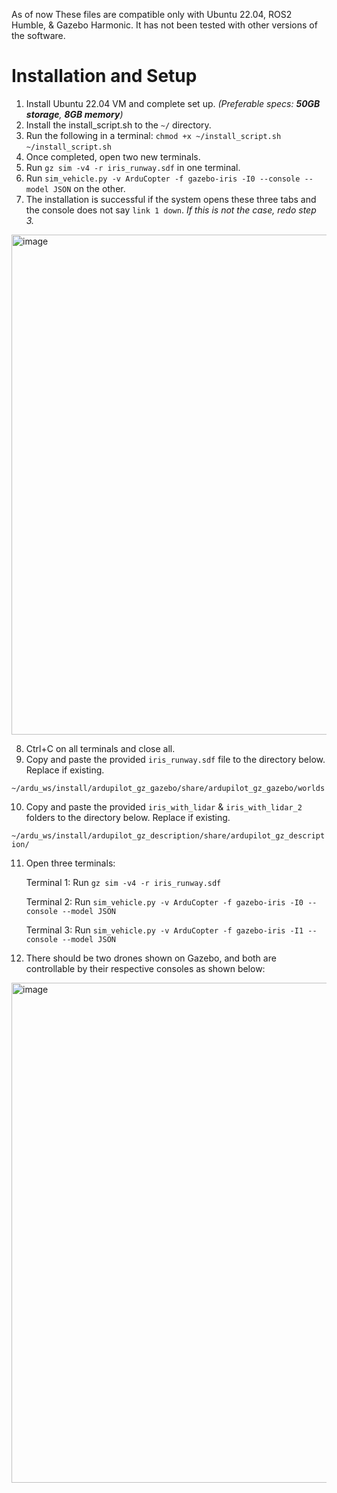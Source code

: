 As of now These files are compatible only with Ubuntu 22.04, ROS2 Humble, & Gazebo Harmonic. It has not been tested with other versions of the software.

# Installation and Setup
1. Install Ubuntu 22.04 VM and complete set up. _(Preferable specs: **50GB storage**, **8GB memory**)_
2. Install the install_script.sh to the `~/` directory. 
3. Run the following in a terminal:
   `chmod +x ~/install_script.sh` `~/install_script.sh`
4. Once completed, open two new terminals.
5. Run `gz sim -v4 -r iris_runway.sdf` in one terminal.
6. Run `sim_vehicle.py -v ArduCopter -f gazebo-iris -I0 --console --model JSON` on the other.
7. The installation is successful if the system opens these three tabs and the console does not say `link 1 down`. _If this is not the case, redo step 3._
<img width="800" alt="image" src="https://github.com/user-attachments/assets/299e9784-3558-4eb3-b06b-d6e7f5297d0e">

8. Ctrl+C on all terminals and close all.
9. Copy and paste the provided `iris_runway.sdf` file to the directory below. Replace if existing.

`~/ardu_ws/install/ardupilot_gz_gazebo/share/ardupilot_gz_gazebo/worlds`

10. Copy and paste the provided `iris_with_lidar` & `iris_with_lidar_2` folders to the directory below. Replace if existing.

`~/ardu_ws/install/ardupilot_gz_description/share/ardupilot_gz_description/`

11. Open three terminals:

    Terminal 1: Run `gz sim -v4 -r iris_runway.sdf`

    Terminal 2: Run `sim_vehicle.py -v ArduCopter -f gazebo-iris -I0 --console --model JSON`

    Terminal 3: Run `sim_vehicle.py -v ArduCopter -f gazebo-iris -I1 --console --model JSON`

12. There should be two drones shown on Gazebo, and both are controllable by their respective consoles  as shown below:
<img width="800" alt="image" src="https://github.com/user-attachments/assets/b79dde47-4d78-4ec4-ab86-01c437419507">


